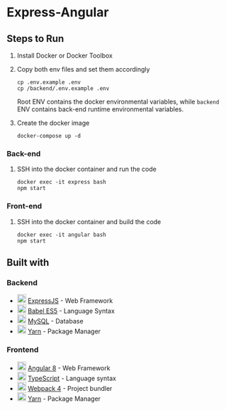 # Express-Angular

## Steps to Run

1. Install Docker or Docker Toolbox
2. Copy both env files and set them accordingly
    ```
    cp .env.example .env
    cp /backend/.env.example .env
    ```

    Root ENV contains the docker environmental variables, while `backend` ENV contains back-end runtime environmental variables.

3. Create the docker image
    ```
    docker-compose up -d
    ```

### Back-end

1. SSH into the docker container and run the code
    ```
    docker exec -it express bash
    npm start
    ```

### Front-end

1. SSH into the docker container and build the code
    ```
    docker exec -it angular bash
    npm start
    ```

## Built with

### Backend
* <img width=20 height=20 src="https://expressjs.com/images/favicon.png"> [ExpressJS](https://expressjs.com/) - Web Framework
* <img width=20 height=20 src="https://babeljs.io/img/favicon.png"> [Babel ES5](https://babeljs.io/) - Language Syntax
* <img width=20 height=20 src="http://icons.iconarchive.com/icons/papirus-team/papirus-apps/32/mysql-workbench-icon.png"> [MySQL](https://www.mysql.com/) - Database
* <img width=20 height=20 src="https://yarnpkg.com/favicon.ico"> [Yarn](https://yarnpkg.com/) - Package Manager

### Frontend
* <img width=20 height=20 src="https://angular.io/assets/images/favicons/favicon.ico"> [Angular 8](https://angular.io/) - Web Framework
* <img width=20 height=20 src="https://www.typescriptlang.org/assets/images/icons/favicon-32x32.png"> [TypeScript](https://www.typescriptlang.org/) - Language syntax
* <img width=20 height=20 src="https://webpack.js.org/bc3effb418df77da9e04825c48a58a49.ico"> [Webpack 4](https://webpack.js.org/) - Project bundler
* <img width=20 height=20 src="https://yarnpkg.com/favicon.ico"> [Yarn](https://yarnpkg.com/) - Package Manager
